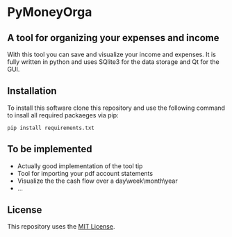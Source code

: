 # PyMoneyOrga
## A tool for organizing your expenses and income
With this tool you can save and visualize your income and expenses. It is fully written in python and uses SQlite3 for the data storage and Qt for the GUI.

## Installation
To install this software clone this repository and use the following command to insall all required packaeges via pip:
```
pip install requirements.txt
```

## To be implemented
* Actually good implementation of the tool tip
* Tool for importing your pdf account statements
* Visualize the the cash flow over a day\week\month\year
* ...

## License
This repository uses the [MIT License](/LICENSE).